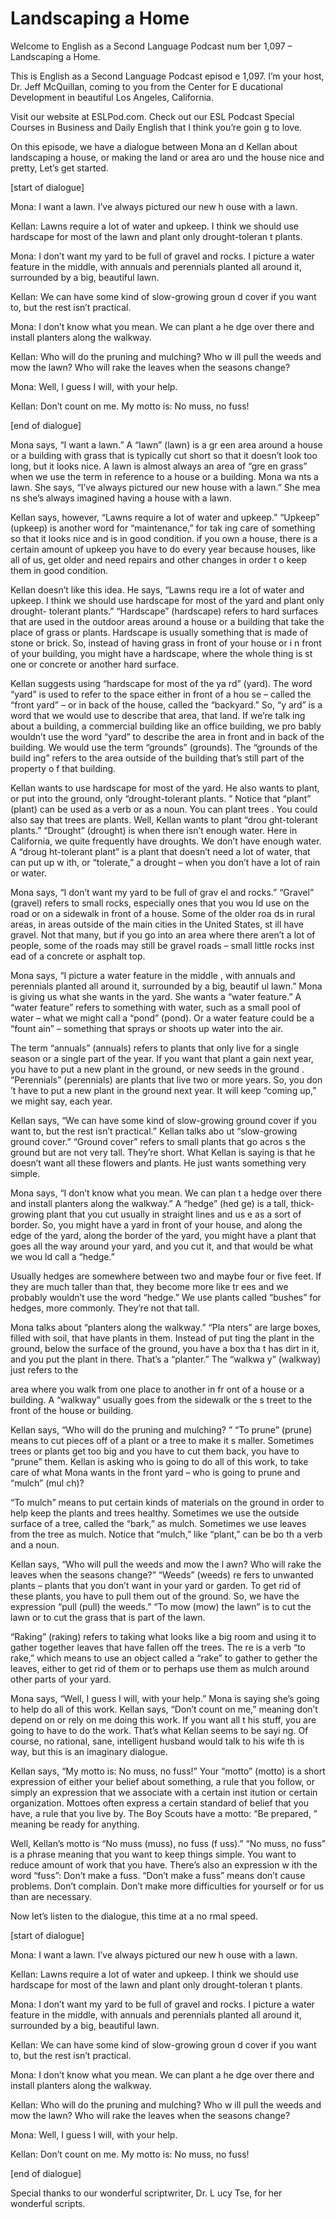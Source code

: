 # Landscaping a Home

Welcome to English as a Second Language Podcast num ber 1,097 – Landscaping a Home.

This is English as a Second Language Podcast episod e 1,097. I’m your host, Dr. Jeff McQuillan, coming to you from the Center for E ducational Development in beautiful Los Angeles, California.

Visit our website at ESLPod.com. Check out our ESL Podcast Special Courses in Business and Daily English that I think you’re goin g to love.

On this episode, we have a dialogue between Mona an d Kellan about landscaping a house, or making the land or area aro und the house nice and pretty, Let’s get started.

[start of dialogue]

Mona: I want a lawn. I’ve always pictured our new h ouse with a lawn.

Kellan: Lawns require a lot of water and upkeep. I think we should use hardscape for most of the lawn and plant only drought-toleran t plants.

Mona: I don’t want my yard to be full of gravel and  rocks. I picture a water feature in the middle, with annuals and perennials planted all around it, surrounded by a big, beautiful lawn.

Kellan: We can have some kind of slow-growing groun d cover if you want to, but the rest isn’t practical.

Mona: I don’t know what you mean. We can plant a he dge over there and install planters along the walkway.

Kellan: Who will do the pruning and mulching? Who w ill pull the weeds and mow the lawn? Who will rake the leaves when the seasons  change?

Mona: Well, I guess I will, with your help.

Kellan: Don’t count on me. My motto is: No muss, no  fuss!

[end of dialogue]

Mona says, “I want a lawn.” A “lawn” (lawn) is a gr een area around a house or a building with grass that is typically cut short so that it doesn’t look too long, but it looks nice. A lawn is almost always an area of “gre en grass” when we use the term in reference to a house or a building. Mona wa nts a lawn. She says, “I’ve always pictured our new house with a lawn.” She mea ns she’s always imagined having a house with a lawn.

Kellan says, however, “Lawns require a lot of water  and upkeep.” “Upkeep” (upkeep) is another word for “maintenance,” for tak ing care of something so that it looks nice and is in good condition. if you own a house, there is a certain amount of upkeep you have to do every year because houses, like all of us, get older and need repairs and other changes in order t o keep them in good condition.

Kellan doesn’t like this idea. He says, “Lawns requ ire a lot of water and upkeep. I think we should use hardscape for most of the yard and plant only drought- tolerant plants.” “Hardscape” (hardscape) refers to  hard surfaces that are used in the outdoor areas around a house or a building that  take the place of grass or plants. Hardscape is usually something that is made  of stone or brick. So, instead of having grass in front of your house or i n front of your building, you might have a hardscape, where the whole thing is st one or concrete or another hard surface.

Kellan suggests using “hardscape for most of the ya rd” (yard). The word “yard” is used to refer to the space either in front of a hou se – called the “front yard” – or in back of the house, called the “backyard.” So, “y ard” is a word that we would use to describe that area, that land. If we’re talk ing about a building, a commercial building like an office building, we pro bably wouldn’t use the word “yard” to describe the area in front and in back of  the building. We would use the term “grounds” (grounds). The “grounds of the build ing” refers to the area outside of the building that’s still part of the property o f that building.

Kellan wants to use hardscape for most of the yard.  He also wants to plant, or put into the ground, only “drought-tolerant plants. ” Notice that “plant” (plant) can be used as a verb or as a noun. You can plant trees . You could also say that trees are plants. Well, Kellan wants to plant “drou ght-tolerant plants.” “Drought” (drought) is when there isn’t enough water. Here in  California, we quite frequently have droughts. We don’t have enough water. A “droug ht-tolerant plant” is a plant that doesn’t need a lot of water, that can put up w ith, or “tolerate,” a drought – when you don’t have a lot of rain or water.

Mona says, “I don’t want my yard to be full of grav el and rocks.” “Gravel” (gravel) refers to small rocks, especially ones that you wou ld use on the road or on a sidewalk in front of a house. Some of the older roa ds in rural areas, in areas outside of the main cities in the United States, st ill have gravel. Not that many, but if you go into an area where there aren’t a lot  of people, some of the roads may still be gravel roads – small little rocks inst ead of a concrete or asphalt top.

Mona says, “I picture a water feature in the middle , with annuals and perennials planted all around it, surrounded by a big, beautif ul lawn.” Mona is giving us what she wants in the yard. She wants a “water feature.”  A “water feature” refers to something with water, such as a small pool of water  – what we might call a “pond” (pond). Or a water feature could be a “fount ain” – something that sprays or shoots up water into the air.

The term “annuals” (annuals) refers to plants that only live for a single season or a single part of the year. If you want that plant a gain next year, you have to put a new plant in the ground, or new seeds in the ground . “Perennials” (perennials) are plants that live two or more years. So, you don ’t have to put a new plant in the ground next year. It will keep “coming up,” we might say, each year.

Kellan says, “We can have some kind of slow-growing  ground cover if you want to, but the rest isn’t practical.” Kellan talks abo ut “slow-growing ground cover.” “Ground cover” refers to small plants that go acros s the ground but are not very tall. They’re short. What Kellan is saying is that he doesn’t want all these flowers and plants. He just wants something very simple.

Mona says, “I don’t know what you mean. We can plan t a hedge over there and install planters along the walkway.” A “hedge” (hed ge) is a tall, thick-growing plant that you cut usually in straight lines and us e as a sort of border. So, you might have a yard in front of your house, and along  the edge of the yard, along the border of the yard, you might have a plant that  goes all the way around your yard, and you cut it, and that would be what we wou ld call a “hedge.”

Usually hedges are somewhere between two and maybe four or five feet. If they are much taller than that, they become more like tr ees and we probably wouldn’t use the word “hedge.” We use plants called “bushes”  for hedges, more commonly. They’re not that tall.

Mona talks about “planters along the walkway.” “Pla nters” are large boxes, filled with soil, that have plants in them. Instead of put ting the plant in the ground, below the surface of the ground, you have a box tha t has dirt in it, and you put the plant in there. That’s a “planter.” The “walkwa y” (walkway) just refers to the

area where you walk from one place to another in fr ont of a house or a building. A “walkway” usually goes from the sidewalk or the s treet to the front of the house or building.

Kellan says, “Who will do the pruning and mulching? ” “To prune” (prune) means to cut pieces off of a plant or a tree to make it s maller. Sometimes trees or plants get too big and you have to cut them back, you have  to “prune” them. Kellan is asking who is going to do all of this work, to take  care of what Mona wants in the front yard – who is going to prune and “mulch” (mul ch)?

“To mulch” means to put certain kinds of materials on the ground in order to help keep the plants and trees healthy. Sometimes we use  the outside surface of a tree, called the “bark,” as mulch. Sometimes we use  leaves from the tree as mulch. Notice that “mulch,” like “plant,” can be bo th a verb and a noun.

Kellan says, “Who will pull the weeds and mow the l awn? Who will rake the leaves when the seasons change?” “Weeds” (weeds) re fers to unwanted plants – plants that you don’t want in your yard or garden. To get rid of these plants, you have to pull them out of the ground. So, we have the expression “pull (pull) the weeds.” “To mow (mow) the lawn” is to cut the lawn or to cut the grass that is part of the lawn.

“Raking” (raking) refers to taking what looks like a big room and using it to gather together leaves that have fallen off the trees. The re is a verb “to rake,” which means to use an object called a “rake” to gather to gether the leaves, either to get rid of them or to perhaps use them as mulch around other parts of your yard.

Mona says, “Well, I guess I will, with your help.” Mona is saying she’s going to help do all of this work. Kellan says, “Don’t count  on me,” meaning don’t depend on or rely on me doing this work. If you want all t his stuff, you are going to have to do the work. That’s what Kellan seems to be sayi ng. Of course, no rational, sane, intelligent husband would talk to his wife th is way, but this is an imaginary dialogue.

Kellan says, “My motto is: No muss, no fuss!” Your “motto” (motto) is a short expression of either your belief about something, a  rule that you follow, or simply an expression that we associate with a certain inst itution or certain organization. Mottoes often express a certain standard of belief that you have, a rule that you live by. The Boy Scouts have a motto: “Be prepared, ” meaning be ready for anything.

Well, Kellan’s motto is “No muss (muss), no fuss (f uss).” “No muss, no fuss” is a phrase meaning that you want to keep things simple.  You want to reduce amount of work that you have. There’s also an expression w ith the word “fuss”: Don’t make a fuss. “Don’t make a fuss” means don’t cause problems. Don’t complain. Don’t make more difficulties for yourself or for us  than are necessary.

Now let’s listen to the dialogue, this time at a no rmal speed.

[start of dialogue]

Mona: I want a lawn. I’ve always pictured our new h ouse with a lawn.

Kellan: Lawns require a lot of water and upkeep. I think we should use hardscape for most of the lawn and plant only drought-toleran t plants.

Mona: I don’t want my yard to be full of gravel and  rocks. I picture a water feature in the middle, with annuals and perennials planted all around it, surrounded by a big, beautiful lawn.

Kellan: We can have some kind of slow-growing groun d cover if you want to, but the rest isn’t practical.

Mona: I don’t know what you mean. We can plant a he dge over there and install planters along the walkway.

Kellan: Who will do the pruning and mulching? Who w ill pull the weeds and mow the lawn? Who will rake the leaves when the seasons  change?

Mona: Well, I guess I will, with your help.

Kellan: Don’t count on me. My motto is: No muss, no  fuss!

[end of dialogue]

Special thanks to our wonderful scriptwriter, Dr. L ucy Tse, for her wonderful scripts.



